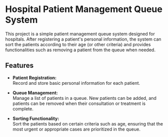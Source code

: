 # Hospital Patient Management Queue System

This project is a simple patient management queue system designed for hospitals. After registering a patient's personal information, the system can sort the patients according to their age (or other criteria) and provides functionalities such as removing a patient from the queue when needed.

## Features

- **Patient Registration:**  
  Record and store basic personal information for each patient.
  
- **Queue Management:**  
  Manage a list of patients in a queue. New patients can be added, and patients can be removed when their consultation or treatment is complete.

- **Sorting Functionality:**  
  Sort the patients based on certain criteria such as age, ensuring that the most urgent or appropriate cases are prioritized in the queue.

